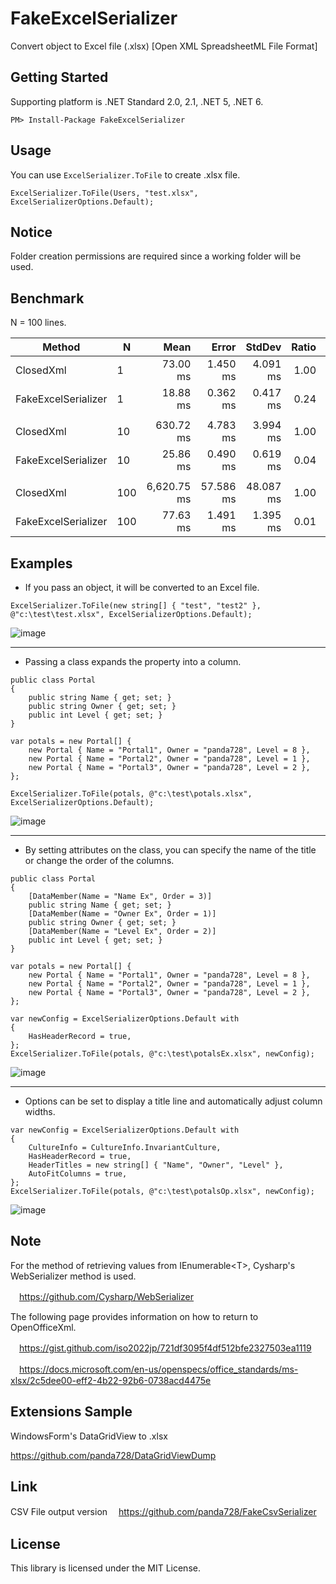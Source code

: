 # FakeExcelSerializer
Convert object to Excel file (.xlsx) [Open XML SpreadsheetML File Format]

## Getting Started
Supporting platform is .NET Standard 2.0, 2.1, .NET 5, .NET 6.

~~~
PM> Install-Package FakeExcelSerializer
~~~

## Usage
You can use `ExcelSerializer.ToFile` to create .xlsx file.

~~~
ExcelSerializer.ToFile(Users, "test.xlsx", ExcelSerializerOptions.Default);
~~~

## Notice

Folder creation permissions are required since a working folder will be used.

## Benchmark
N = 100 lines.

|              Method |   N |        Mean |     Error |    StdDev | Ratio |      Gen 0 |      Gen 1 |     Gen 2 |  Allocated |
|-------------------- |---- |------------:|----------:|----------:|------:|-----------:|-----------:|----------:|-----------:|
|           ClosedXml |   1 |    73.00 ms |  1.450 ms |  4.091 ms |  1.00 |          - |          - |         - |   5,738 KB |
| FakeExcelSerializer |   1 |    18.88 ms |  0.362 ms |  0.417 ms |  0.24 |          - |          - |         - |     126 KB |
|                     |     |             |           |           |       |            |            |           |            |
|           ClosedXml |  10 |   630.72 ms |  4.783 ms |  3.994 ms |  1.00 |  9000.0000 |  2000.0000 |         - |  52,663 KB |
| FakeExcelSerializer |  10 |    25.86 ms |  0.490 ms |  0.619 ms |  0.04 |   156.2500 |    31.2500 |         - |     661 KB |
|                     |     |             |           |           |       |            |            |           |            |
|           ClosedXml | 100 | 6,620.75 ms | 57.586 ms | 48.087 ms |  1.00 | 91000.0000 | 22000.0000 | 5000.0000 | 513,948 KB |
| FakeExcelSerializer | 100 |    77.63 ms |  1.491 ms |  1.395 ms |  0.01 |  1428.5714 |   142.8571 |         - |   6,005 KB |

## Examples
- If you pass an object, it will be converted to an Excel file.
~~~
ExcelSerializer.ToFile(new string[] { "test", "test2" }, @"c:\test\test.xlsx", ExcelSerializerOptions.Default);
~~~
![image](https://user-images.githubusercontent.com/16958552/185727609-79b574e8-b40c-46dc-83c9-74b078a1f44a.png)

___
- Passing a class expands the property into a column.
~~~
public class Portal
{
    public string Name { get; set; }
    public string Owner { get; set; }
    public int Level { get; set; }
}

var potals = new Portal[] {
    new Portal { Name = "Portal1", Owner = "panda728", Level = 8 },
    new Portal { Name = "Portal2", Owner = "panda728", Level = 1 },
    new Portal { Name = "Portal3", Owner = "panda728", Level = 2 },
};

ExcelSerializer.ToFile(potals, @"c:\test\potals.xlsx", ExcelSerializerOptions.Default);
~~~
![image](https://user-images.githubusercontent.com/16958552/185727657-3e41dea7-1af4-4a52-99bd-1457f895b564.png)

___
- By setting attributes on the class, you can specify the name of the title or change the order of the columns.
~~~
public class Portal
{
    [DataMember(Name = "Name Ex", Order = 3)]
    public string Name { get; set; }
    [DataMember(Name = "Owner Ex", Order = 1)]
    public string Owner { get; set; }
    [DataMember(Name = "Level Ex", Order = 2)]
    public int Level { get; set; }
}

var potals = new Portal[] {
    new Portal { Name = "Portal1", Owner = "panda728", Level = 8 },
    new Portal { Name = "Portal2", Owner = "panda728", Level = 1 },
    new Portal { Name = "Portal3", Owner = "panda728", Level = 2 },
};

var newConfig = ExcelSerializerOptions.Default with
{
    HasHeaderRecord = true,
};
ExcelSerializer.ToFile(potals, @"c:\test\potalsEx.xlsx", newConfig);
~~~
![image](https://user-images.githubusercontent.com/16958552/187447183-1c0af135-8407-4c79-be8d-0b4875973a79.png)

___
- Options can be set to display a title line and automatically adjust column widths.
~~~
var newConfig = ExcelSerializerOptions.Default with
{
    CultureInfo = CultureInfo.InvariantCulture,
    HasHeaderRecord = true,
    HeaderTitles = new string[] { "Name", "Owner", "Level" },
    AutoFitColumns = true,
};
ExcelSerializer.ToFile(potals, @"c:\test\potalsOp.xlsx", newConfig);
~~~
![image](https://user-images.githubusercontent.com/16958552/185727708-18201283-bb0b-46ba-a413-dbe34c20f3a3.png)

## Note

For the method of retrieving values from IEnumerable\<T\>, Cysharp's WebSerializer method is used.

　https://github.com/Cysharp/WebSerializer
  
The following page provides information on how to return to OpenOfficeXml.

　https://gist.github.com/iso2022jp/721df3095f4df512bfe2327503ea1119

　https://docs.microsoft.com/en-us/openspecs/office_standards/ms-xlsx/2c5dee00-eff2-4b22-92b6-0738acd4475e
 
## Extensions Sample

WindowsForm's DataGridView to .xlsx

https://github.com/panda728/DataGridViewDump

## Link
CSV File output version
　https://github.com/panda728/FakeCsvSerializer

## License
This library is licensed under the MIT License.
